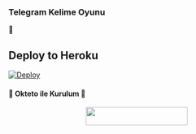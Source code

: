 ### Telegram Kelime Oyunu 
📝
## Deploy to Heroku

[![Deploy](https://www.herokucdn.com/deploy/button.svg)](https://heroku.com/deploy?template=https://github.com/mertece9/kelimebot)

<h4>🔺 Okteto ile Kurulum 🔻</h4> 

<p align="center"><a href="https://cloud.okteto.com/deploy?repository=https://github.com/mertece9/kelimebot"><img src="https://img.shields.io/badge/Deploy%20To%20Okteto-informational?style=for-the-badge&logo=Okteto" width="200" height="35.45"/></a></p>
